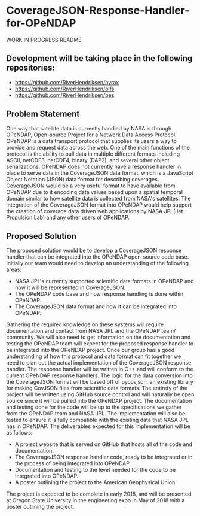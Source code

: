 # CoverageJSON-Response-Handler-for-OPeNDAP

WORK IN PROGRESS README

## Development will be taking place in the following repositories:
- https://github.com/RiverHendriksen/hyrax
- https://github.com/RiverHendriksen/olfs
- https://github.com/RiverHendriksen/bes

## Problem Statement

One way that satellite data is currently handled by NASA is through OPeNDAP, Open-source Project for a Network Data Access Protocol. OPeNDAP is a data transport protocol that supplies its users a way to provide and request data across the web. One of the main functions of the protocol is the ability to pull data in multiple different formats including ASCII, netCDF3, netCDF4, binary (DAP2), and several other object serializations. OPeNDAP does not currently have a response handler in place to serve data in the CoverageJSON data format, which is a JavaScript Object Notation (JSON) data format for describing coverages. CoverageJSON would be a very useful format to have available from OPeNDAP due to it encoding data values based upon a spatial temporal domain similar to how satellite data is collected from NASA's satellites. The integration of the CoverageJSON format into OPeNDAP would help support the creation of coverage data driven web applications by NASA JPL(Jet Propulsion Lab) and any other users of OPeNDAP.

## Proposed Solution

The proposed solution would be to develop a CoverageJSON response handler that can be integrated into the OPeNDAP open-source code base.
Initially our team would need to develop an understanding of the following areas:
 - NASA JPL's currently supported scientific data formats in OPeNDAP and how it will be represented in CoverageJSON.
 - The OPeNDAP code base and how response handling is done within OPeNDAP.
 - The CoverageJSON data format and how it can be integrated into OPeNDAP.
 
Gathering the required knowledge on these systems will require documentation and contact from NASA JPL and the OPeNDAP team/ community. We will also need to get information on the documentation and testing the OPeNDAP team will expect for the proposed response handler to be integrated into the OPeNDAP project. Once our group has a good understanding of how this protocol and data format can fit together we need to plan out the actual implementation of the CoverageJSON response handler. The response handler will be written in C++ and will conform to the current OPeNDAP response handlers. The logic for the data conversion into the CoverageJSON format will be based off of pycovjson, an existing library for making CovJSON files from scientific data formats. The entirety of the project will be written using GitHub source control and will naturally be open source since it will be pulled into the OPeNDAP project. The documentation and testing done for the code will be up to the specifications we gather from the OPeNDAP team and NASA JPL. The implementation will also be tested to ensure it is fully compatible with the existing data that NASA JPL has in OPeNDAP. The deliverables expected for this implementation will be as follows:
 - A project website that is served on GitHub that hosts all of the code and documentation.
 - The CoverageJSON response handler code, ready to be integrated or in the process of being integrated into OPeNDAP.
 - Documentation and testing to the level needed for the code to be integrated into OPeNDAP.
 - A poster outlining the project to the American Geophysical Union.
 
The project is expected to be complete in early 2018, and will be presented at Oregon State University in the engineering expo in May of 2018 with a poster outlining the project.
